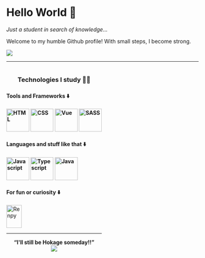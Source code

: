 <div>
<h1>Hello World 👋</h1>

<i>Just a student in search of knowledge...</i>

Welcome to my humble Github profile! With small steps, I become strong.

<a href="https://github.com/zsGuil">
  <img src="https://github-readme-stats.vercel.app/api?username=zsGuil&show_icons=true&theme=dark" /><br>
</a>

<hr>

<div style="display: inline-block">
  <h3 align="center">Technologies I study 👨‍💻<h3>
    
  <h4>Tools and Frameworks ⬇️<h4>
    <img alt="HTML" width="60" height="60" src="https://cdn.jsdelivr.net/gh/devicons/devicon/icons/html5/html5-original.svg" />
    <img alt="CSS" width="60" height="60" src="https://cdn.jsdelivr.net/gh/devicons/devicon/icons/css3/css3-original.svg" />
    <img alt="Vue" width="60" height="60" src="https://cdn.jsdelivr.net/gh/devicons/devicon/icons/vuejs/vuejs-original.svg" />
    <img alt="SASS" width="60" heigth="60" src="https://cdn.jsdelivr.net/gh/devicons/devicon/icons/sass/sass-original.svg" />
      
  <h4>Languages and stuff like that ⬇️<h4>
    <img alt="Javascript" width="60" height="60" src="https://cdn.jsdelivr.net/gh/devicons/devicon/icons/javascript/javascript-original.svg" />
    <img alt="Typescript" width="60" height="60" src="https://cdn.jsdelivr.net/gh/devicons/devicon/icons/typescript/typescript-original.svg" />
    <img alt="Java" width="60" height="60" src="https://cdn.jsdelivr.net/gh/devicons/devicon/icons/java/java-original.svg" />
    
  <h4>For fun or curiosity ⬇️</h4>
    <img alt="Renpy" width="40" height="60" src="https://camo.githubusercontent.com/dfd1362396831ba8c0d8b550ac39c4544a45778c36b2a16346749ab56610911c/68747470733a2f2f75706c6f61642e77696b696d656469612e6f72672f77696b6970656469612f636f6d6d6f6e732f372f37652f52656e25453225383025393950795f4c6f676f5f362d31332d365f3230307833303770782e706e67">
   
  <hr>
  <div align="center">
    <strong>
      <q>I'll still be Hokage someday!!</q>
    </strong>
    <br>
    <img src="https://pa1.narvii.com/6238/027741729cafeb2ba8b1acdb1a602111983ba6f8_hq.gif">
  </div>
</div>
